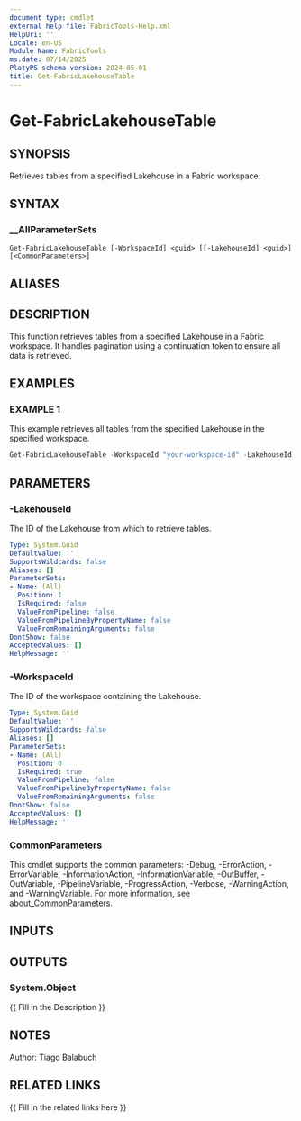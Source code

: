 ```yaml
---
document type: cmdlet
external help file: FabricTools-Help.xml
HelpUri: ''
Locale: en-US
Module Name: FabricTools
ms.date: 07/14/2025
PlatyPS schema version: 2024-05-01
title: Get-FabricLakehouseTable
---
```


# Get-FabricLakehouseTable

## SYNOPSIS

Retrieves tables from a specified Lakehouse in a Fabric workspace.

## SYNTAX

### __AllParameterSets

```
Get-FabricLakehouseTable [-WorkspaceId] <guid> [[-LakehouseId] <guid>] [<CommonParameters>]
```

## ALIASES

## DESCRIPTION

This function retrieves tables from a specified Lakehouse in a Fabric workspace.
It handles pagination using a continuation token to ensure all data is retrieved.

## EXAMPLES

### EXAMPLE 1

This example retrieves all tables from the specified Lakehouse in the specified workspace.

```powershell
Get-FabricLakehouseTable -WorkspaceId "your-workspace-id" -LakehouseId "your-lakehouse-id"
```

## PARAMETERS

### -LakehouseId

The ID of the Lakehouse from which to retrieve tables.

```yaml
Type: System.Guid
DefaultValue: ''
SupportsWildcards: false
Aliases: []
ParameterSets:
- Name: (All)
  Position: 1
  IsRequired: false
  ValueFromPipeline: false
  ValueFromPipelineByPropertyName: false
  ValueFromRemainingArguments: false
DontShow: false
AcceptedValues: []
HelpMessage: ''
```

### -WorkspaceId

The ID of the workspace containing the Lakehouse.

```yaml
Type: System.Guid
DefaultValue: ''
SupportsWildcards: false
Aliases: []
ParameterSets:
- Name: (All)
  Position: 0
  IsRequired: true
  ValueFromPipeline: false
  ValueFromPipelineByPropertyName: false
  ValueFromRemainingArguments: false
DontShow: false
AcceptedValues: []
HelpMessage: ''
```

### CommonParameters

This cmdlet supports the common parameters: -Debug, -ErrorAction, -ErrorVariable,
-InformationAction, -InformationVariable, -OutBuffer, -OutVariable, -PipelineVariable,
-ProgressAction, -Verbose, -WarningAction, and -WarningVariable. For more information, see
[about_CommonParameters](https://go.microsoft.com/fwlink/?LinkID=113216).

## INPUTS

## OUTPUTS

### System.Object

{{ Fill in the Description }}

## NOTES

Author: Tiago Balabuch

## RELATED LINKS

{{ Fill in the related links here }}

